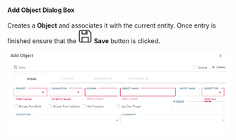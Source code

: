 #### Add Object Dialog Box  

Creates a **Object** and associates it with the current entity.  Once entry is finished ensure that the <img class="icon-inline" src="images/svg-icons/save.svg" /> **Save** button is clicked.

![Add Object Dialog Box -mtb-20-image](images/bimlflex-app-dialog-add-object.png "Add Object Dialog Box")
